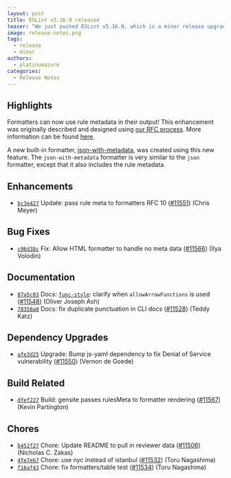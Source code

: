 ```yaml
---
layout: post
title: ESLint v5.16.0 released
teaser: "We just pushed ESLint v5.16.0, which is a minor release upgrade of ESLint. This release adds some new features and fixes several bugs found in the previous release."
image: release-notes.png
tags:
  - release
  - minor
authors:
  - platinumazure
categories:
  - Release Notes
---
```


## Highlights

Formatters can now use rule metadata in their output! This enhancement was originally described and designed using [our RFC process](https://github.com/eslint/rfcs/pull/10). More information can be found [here](https://eslint.org/docs/developer-guide/working-with-custom-formatters#the-data-argument).

A new built-in formatter, [json-with-metadata](https://eslint.org/docs/user-guide/formatters/#json-with-metadata), was created using this new feature. The `json-with-metadata` formatter is very similar to the `json` formatter, except that it also includes the rule metadata.

## Enhancements

* [`bc3e427`](https://github.com/eslint/eslint/commit/bc3e427ee8875c53eac6b6762884b50074f1adfc) Update: pass rule meta to formatters RFC 10 ([#11551](https://github.com/eslint/eslint/issues/11551)) (Chris Meyer)

## Bug Fixes

* [`c06d38c`](https://github.com/eslint/eslint/commit/c06d38c81bd9203c904587396a65d3c8cc7f2944) Fix: Allow HTML formatter to handle no meta data ([#11566](https://github.com/eslint/eslint/issues/11566)) (Ilya Volodin)

## Documentation

* [`87a5c03`](https://github.com/eslint/eslint/commit/87a5c034977cf4538ff3539d2f8776a987c5942a) Docs: [`func-style`](/docs/rules/func-style): clarify when `allowArrowFunctions` is used ([#11548](https://github.com/eslint/eslint/issues/11548)) (Oliver Joseph Ash)
* [`78358a8`](https://github.com/eslint/eslint/commit/78358a8f66e95c4fcc921f2497e8a5ec5f1537ec) Docs: fix duplicate punctuation in CLI docs ([#11528](https://github.com/eslint/eslint/issues/11528)) (Teddy Katz)

## Dependency Upgrades

* [`afe3d25`](https://github.com/eslint/eslint/commit/afe3d25f8afb88caee43f7202d0eb96f33a92a6b) Upgrade: Bump js-yaml dependency to fix Denial of Service vulnerability ([#11550](https://github.com/eslint/eslint/issues/11550)) (Vernon de Goede)

## Build Related

* [`dfef227`](https://github.com/eslint/eslint/commit/dfef227091955a2f8f3fa8c76ad79de8a77e7955) Build: gensite passes rulesMeta to formatter rendering ([#11567](https://github.com/eslint/eslint/issues/11567)) (Kevin Partington)

## Chores

* [`b452f27`](https://github.com/eslint/eslint/commit/b452f270bc0b523d88d5d827c95be3096f82e99d) Chore: Update README to pull in reviewer data ([#11506](https://github.com/eslint/eslint/issues/11506)) (Nicholas C. Zakas)
* [`4fe7eb7`](https://github.com/eslint/eslint/commit/4fe7eb7cecdc2395cf1eeaa20921bda8460b00c2) Chore: use nyc instead of istanbul ([#11532](https://github.com/eslint/eslint/issues/11532)) (Toru Nagashima)
* [`f16af43`](https://github.com/eslint/eslint/commit/f16af439694aab473c647d8fae47c402bd489447) Chore: fix formatters/table test ([#11534](https://github.com/eslint/eslint/issues/11534)) (Toru Nagashima)

